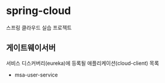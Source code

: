 # spring-cloud
스프링 클라우드 실습 프로젝트

게이트웨이서버
- 

서비스 디스커버리(eureka)에 등록될 애플리케이션(cloud-client) 목록
- msa-user-service
